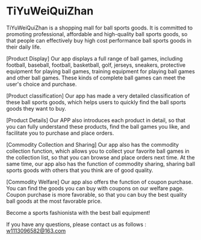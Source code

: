 # TiYuWeiQuiZhan

TiYuWeiQuiZhan is a shopping mall for ball sports goods. It is committed to promoting professional, affordable and high-quality ball sports goods, so that people can effectively buy high cost performance ball sports goods in their daily life.

[Product Display] Our app displays a full range of ball games, including football, baseball, football, basketball, golf, jerseys, sneakers, protective equipment for playing ball games, training equipment for playing ball games and other ball games. These kinds of complete ball games can meet the user's choice and purchase.

[Product classification] Our app has made a very detailed classification of these ball sports goods, which helps users to quickly find the ball sports goods they want to buy.

[Product Details] Our APP also introduces each product in detail, so that you can fully understand these products, find the ball games you like, and facilitate you to purchase and place orders.

[Commodity Collection and Sharing] Our app also has the commodity collection function, which allows you to collect your favorite ball games in the collection list, so that you can browse and place orders next time. At the same time, our app also has the function of commodity sharing, sharing ball sports goods with others that you think are of good quality.

[Commodity Welfare] Our app also offers the function of coupon purchase. You can find the goods you can buy with coupons on our welfare page. Coupon purchase is more favorable, so that you can buy the best quality ball goods at the most favorable price.

Become a sports fashionista with the best ball equipment!

If you have any questions, please contact us as follows : w1113096582@163.com
